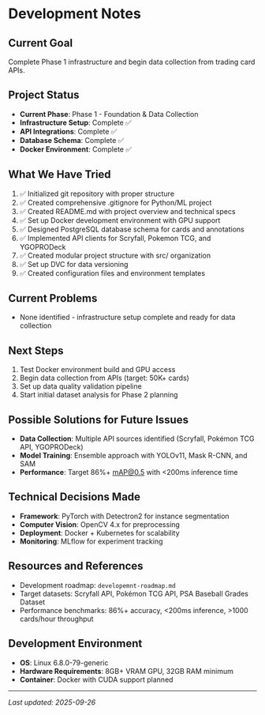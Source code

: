 # Development Notes

## Current Goal
Complete Phase 1 infrastructure and begin data collection from trading card APIs.

## Project Status
- **Current Phase**: Phase 1 - Foundation & Data Collection
- **Infrastructure Setup**: Complete ✅
- **API Integrations**: Complete ✅
- **Database Schema**: Complete ✅
- **Docker Environment**: Complete ✅

## What We Have Tried
1. ✅ Initialized git repository with proper structure
2. ✅ Created comprehensive .gitignore for Python/ML project
3. ✅ Created README.md with project overview and technical specs
4. ✅ Set up Docker development environment with GPU support
5. ✅ Designed PostgreSQL database schema for cards and annotations
6. ✅ Implemented API clients for Scryfall, Pokemon TCG, and YGOPRODeck
7. ✅ Created modular project structure with src/ organization
8. ✅ Set up DVC for data versioning
9. ✅ Created configuration files and environment templates

## Current Problems
- None identified - infrastructure setup complete and ready for data collection

## Next Steps
1. Test Docker environment build and GPU access
2. Begin data collection from APIs (target: 50K+ cards)
3. Set up data quality validation pipeline
4. Start initial dataset analysis for Phase 2 planning

## Possible Solutions for Future Issues
- **Data Collection**: Multiple API sources identified (Scryfall, Pokémon TCG API, YGOPRODeck)
- **Model Training**: Ensemble approach with YOLOv11, Mask R-CNN, and SAM
- **Performance**: Target 86%+ mAP@0.5 with <200ms inference time

## Technical Decisions Made
- **Framework**: PyTorch with Detectron2 for instance segmentation
- **Computer Vision**: OpenCV 4.x for preprocessing
- **Deployment**: Docker + Kubernetes for scalability
- **Monitoring**: MLflow for experiment tracking

## Resources and References
- Development roadmap: `developemnt-roadmap.md`
- Target datasets: Scryfall API, Pokémon TCG API, PSA Baseball Grades Dataset
- Performance benchmarks: 86%+ accuracy, <200ms inference, >1000 cards/hour throughput

## Development Environment
- **OS**: Linux 6.8.0-79-generic
- **Hardware Requirements**: 8GB+ VRAM GPU, 32GB RAM minimum
- **Container**: Docker with CUDA support planned

---
*Last updated: 2025-09-26*
